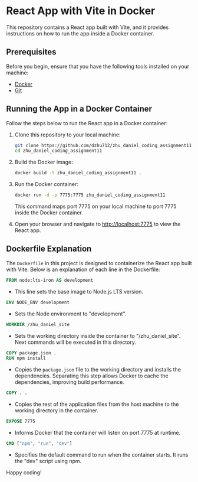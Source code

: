 # React App with Vite in Docker

This repository contains a React app built with Vite, and it provides instructions on how to run the app inside a Docker container.

## Prerequisites

Before you begin, ensure that you have the following tools installed on your machine:

- [Docker](https://www.docker.com/)
- [Git](https://git-scm.com/)

## Running the App in a Docker Container

Follow the steps below to run the React app in a Docker container:

1. Clone this repository to your local machine:

   ```bash
   git clone https://github.com/dzhu712/zhu_daniel_coding_assignment11
   cd zhu_daniel_coding_assignment11
   ```

2. Build the Docker image:

   ```bash
   docker build -t zhu_daniel_coding_assignment11 .
   ```

3. Run the Docker container:

   ```bash
   docker run -d -p 7775:7775 zhu_daniel_coding_assignment11
   ```

   This command maps port 7775 on your local machine to port 7775 inside the Docker container.

4. Open your browser and navigate to [http://localhost:7775](http://localhost:7775) to view the React app.

## Dockerfile Explanation

The `Dockerfile` in this project is designed to containerize the React app built with Vite. Below is an explanation of each line in the Dockerfile:

```Dockerfile
FROM node:lts-iron AS development
```
- This line sets the base image to Node.js LTS version.

```Dockerfile
ENV NODE_ENV development
```
- Sets the Node environment to "development".

```Dockerfile
WORKDIR /zhu_daniel_site
```
- Sets the working directory inside the container to "/zhu_daniel_site". Next commands will be executed in this directory.

```Dockerfile
COPY package.json .
RUN npm install
```
- Copies the `package.json` file to the working directory and installs the dependencies. Separating this step allows Docker to cache the dependencies, improving build performance.

```Dockerfile
COPY . .
```
- Copies the rest of the application files from the host machine to the working directory in the container.

```Dockerfile
EXPOSE 7775
```
- Informs Docker that the container will listen on port 7775 at runtime.

```Dockerfile
CMD ["npm", "run", "dev"]
```
- Specifies the default command to run when the container starts. It runs the "dev" script using npm.

Happy coding!
